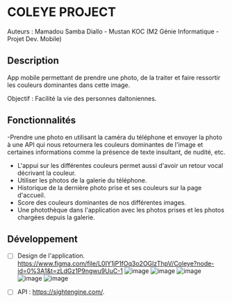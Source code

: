 # COLEYE PROJECT

Auteurs : Mamadou Samba Diallo - Mustan KOC (M2 Génie Informatique - Projet Dev. Mobile)

## Description
App mobile permettant de prendre une photo, de la traiter et faire ressortir les couleurs dominantes dans cette image. 

Objectif : Facilité la vie des personnes daltoniennes.

## Fonctionnalités
-Prendre une photo en utilisant la caméra du téléphone et envoyer la photo à une API qui nous retournera les couleurs dominantes de l'image et certaines informations comme la présence de texte insultant, de nudité, etc.
- L'appui sur les différentes couleurs permet aussi d'avoir un retour vocal décrivant la couleur.
- Utiliser les photos de la galerie du téléphone.
- Historique de la dernière photo prise et ses couleurs sur la page d'accueil.
- Score des couleurs dominantes de nos différentes images.
- Une photothèque dans l'application avec les photos prises et les photos chargées depuis la galerie.


## Développement
- [ ] Design de l'application.
    https://www.figma.com/file/L0IY1jP1fOq3o2OGlzThpV/Coleye?node-id=0%3A1&t=zLdGz1P9ngwu9UuC-1
    ![image](https://user-images.githubusercontent.com/47609360/210363400-bbf4bbb9-1cc9-4632-b4e4-92773fd1b186.png)
![image](https://user-images.githubusercontent.com/47609360/210363473-cdc46f33-8826-4dd8-a426-1d71a3c2a352.png)
![image](https://user-images.githubusercontent.com/47609360/210363529-681764cd-b05a-412d-b21e-ac371e779424.png)
![image](https://user-images.githubusercontent.com/47609360/210363576-abf63c8f-abf1-4cd5-80ef-9577e78d68aa.png)
![image](https://user-images.githubusercontent.com/47609360/210363637-c175cbc9-6191-497e-b20e-824512fef008.png)

     
- [ ] API : https://sightengine.com/.
